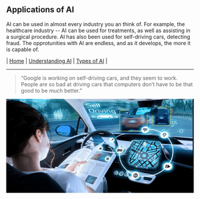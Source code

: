 ## Applications of AI
AI can be used in almost every industry you an think of. For example, the healthcare industry -- AI can be used for treatments, as well as assisting in a surgical procedure. AI has also been used for self-driving cars, detecting fraud. The opprotunities with AI are endless, and as it develops, the more it is capable of.

| [Home](https://github.com/caelenwalker/MarkdownChallenge) | [Understanding AI](https://github.com/caelenwalker/MarkdownChallenge/blob/main/understanding.md) | [Types of AI](https://github.com/caelenwalker/MarkdownChallenge/blob/main/types.md) |

-------------------------------------------------
> “Google is working on self-driving cars, and they seem to work.  People are so bad at driving cars that computers don’t have to be that good to be much better.”

![ai-cars](cars.jpg)
